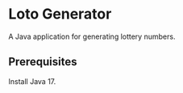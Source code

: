 # Loto Generator

A Java application for generating lottery numbers.

## Prerequisites

Install Java 17.